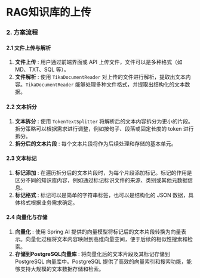# RAG知识库的上传

### 2. 方案流程

#### 2.1 文件上传与解析

1. **文件上传** : 用户通过前端界面或 API 上传文件，文件可以是多种格式（如 MD、TXT、SQL 等）。
2. **文件解析** : 使用 `TikaDocumentReader` 对上传的文件进行解析，提取出文本内容。`TikaDocumentReader` 能够处理多种文件格式，并提取出结构化的文本数据。

#### 2.2 文本拆分

1. **文本拆分** : 使用 `TokenTextSplitter` 将解析后的文本内容拆分为更小的片段。拆分策略可以根据需求进行调整，例如按句子、段落或固定长度的 token 进行拆分。
2. **拆分后的文本片段** : 每个文本片段将作为后续处理和存储的基本单元。

#### 2.3 文本标记

1. **标记添加** : 在遍历拆分后的文本片段时，为每个片段添加标记。标记的作用是区分不同的知识库内容，例如通过标记标识文件的来源、类别或其他元数据信息。
2. **标记格式** : 标记可以是简单的字符串标签，也可以是结构化的 JSON 数据，具体格式根据业务需求确定。

#### 2.4 向量化与存储

1. **向量化** : 使用 Spring AI 提供的向量模型将标记后的文本片段转换为向量表示。向量化过程将文本内容映射到高维向量空间，便于后续的相似性搜索和检索。
2. **存储到PostgreSQL向量库** : 将向量化后的文本片段及其标记存储到 PostgreSQL 向量库中。PostgreSQL 提供了高效的向量索引和搜索功能，能够支持大规模的文本数据存储和检索。
